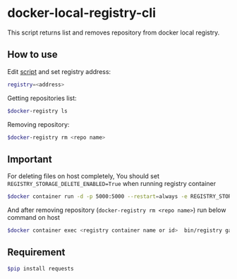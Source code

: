 # docker-local-registry-cli
This script returns list and removes repository from docker local registry.

## How to use
Edit [script](/docker-registry) and set registry address:

```bash
registry=<address>
```
Getting repositories list:

```bash
$docker-registry ls
```
Removing repository:

```bash
$docker-registry rm <repo name>
```
## Important
For deleting files on host completely, You should set `REGISTRY_STORAGE_DELETE_ENABLED=True` when running registry container

```bash
$docker container run -d -p 5000:5000 --restart=always -e REGISTRY_STORAGE_DELETE_ENABLED=True registry
```
And after removing repository (`docker-registry rm <repo name>`) run below command on host

```bash
$docker container exec <registry container name or id>  bin/registry garbage-collect  /etc/docker/registry/config.yml
```

## Requirement

```bash
$pip install requests
```
